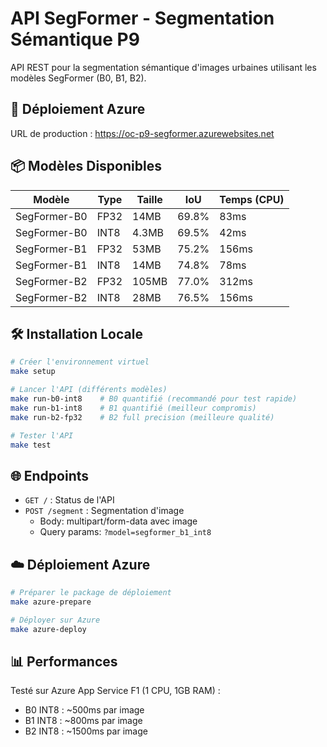 # API SegFormer - Segmentation Sémantique P9

API REST pour la segmentation sémantique d'images urbaines utilisant les modèles SegFormer (B0, B1, B2).

## 🚀 Déploiement Azure

URL de production : https://oc-p9-segformer.azurewebsites.net

## 📦 Modèles Disponibles

| Modèle | Type | Taille | IoU | Temps (CPU) |
|--------|------|--------|-----|-------------|
| SegFormer-B0 | FP32 | 14MB | 69.8% | 83ms |
| SegFormer-B0 | INT8 | 4.3MB | 69.5% | 42ms |
| SegFormer-B1 | FP32 | 53MB | 75.2% | 156ms |
| SegFormer-B1 | INT8 | 14MB | 74.8% | 78ms |
| SegFormer-B2 | FP32 | 105MB | 77.0% | 312ms |
| SegFormer-B2 | INT8 | 28MB | 76.5% | 156ms |

## 🛠️ Installation Locale

```bash
# Créer l'environnement virtuel
make setup

# Lancer l'API (différents modèles)
make run-b0-int8    # B0 quantifié (recommandé pour test rapide)
make run-b1-int8    # B1 quantifié (meilleur compromis)
make run-b2-fp32    # B2 full precision (meilleure qualité)

# Tester l'API
make test
```

## 🌐 Endpoints

- `GET /` : Status de l'API
- `POST /segment` : Segmentation d'image
  - Body: multipart/form-data avec image
  - Query params: `?model=segformer_b1_int8`

## ☁️ Déploiement Azure

```bash
# Préparer le package de déploiement
make azure-prepare

# Déployer sur Azure
make azure-deploy
```

## 📊 Performances

Testé sur Azure App Service F1 (1 CPU, 1GB RAM) :
- B0 INT8 : ~500ms par image
- B1 INT8 : ~800ms par image  
- B2 INT8 : ~1500ms par image
